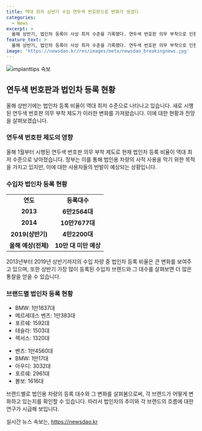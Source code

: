 ```yaml
---
title: 역대 최저 상반기 수입 연두색 번호판으로 변화가 생겼다
categories:
  - News
excerpt: >
  올해 상반기, 법인차 등록이 사상 최저 수준을 기록했다. 연두색 번호판 의무 부착으로 인한 영향으로, 법인용 승용차 등록 비율이 역대 최저인 33.6%로 나타났다. 이는 지난 10년간 가장 낮은 수치로, 8000만원 이상 차량에 부착된 연두색 번호판에 대한 거부감으로 해석된다. 이로 인해 고가 수입차를 법인차로 구매하는 사례가 감소하고, 수입 법인차의 등록 대수도 증가세에 제동이 걸릴 것으로 전망된다. 1∼5월 가장 많이 등록된 수입차 브랜드는 BMW로, 메르세데스 벤츠, 포르쉐, 테슬라, 렉서스가 이어졌다.
feature_text: >
  올해 상반기, 법인차 등록이 사상 최저 수준을 기록했다. 연두색 번호판 의무 부착으로 인한 영향으로, 법인용 승용차 등록 비율이 역대 최저인 33.6%로 나타났다. 이는 지난 10년간 가장 낮은 수치로, 8000만원 이상 차량에 부착된 연두색 번호판에 대한 거부감으로 해석된다. 이로 인해 고가 수입차를 법인차로 구매하는 사례가 감소하고, 수입 법인차의 등록 대수도 증가세에 제동이 걸릴 것으로 전망된다. 1∼5월 가장 많이 등록된 수입차 브랜드는 BMW로, 메르세데스 벤츠, 포르쉐, 테슬라, 렉서스가 이어졌다.
image: 'https://newsdao.kr/res/images/meta/newsdao_breakingnews.jpg'
---
```


<p><img src="https://newsdao.kr/res/images/meta/newsdao_breakingnews.jpg" alt="implanttips 속보" /></p>

<h2 data-ke-size="size26">연두색 번호판과 법인차 등록 현황</h2>

<p data-ke-size="size16">올해 상반기에는 법인차 등록 비율이 역대 최저 수준으로 나타나고 있습니다. 새로 시행된 연두색 번호판 의무 부착 제도가 이러한 변화를 가져왔습니다. 이에 대한 현황과 전망을 살펴보겠습니다.</p>

<h3>연두색 번호판 제도의 영향</h3>

<p data-ke-size="size16">올해 1월부터 시행된 연두색 번호판 의무 부착 제도로 현재 법인차 등록 비율이 역대 최저 수준으로 낮아졌습니다. 정부는 이를 통해 법인용 차량의 사적 사용을 막기 위한 목적을 가지고 있지만, 이에 대한 사용자들의 반발이 예상되는 상황입니다.</p>

<h3>수입차 법인차 등록 현황</h3>

<table>
    <tr>
        <td style="text-align: center; height: 17px;"><b>연도</b></td>
        <td style="text-align: center; height: 17px;"><b>등록대수</b></td>
    </tr>
    <tr>
        <td style="text-align: center; height: 17px;"><b>2013</b></td>
        <td style="text-align: center; height: 17px;"><b>6만2564대</b></td>
    </tr>
    <tr>
        <td style="text-align: center; height: 17px;"><b>2014</b></td>
        <td style="text-align: center; height: 17px;"><b>10만7677대</b></td>
    </tr>
    <tr>
        <td style="text-align: center; height: 17px;"><b>2019(상반기)</b></td>
        <td style="text-align: center; height: 17px;"><b>4만2200대</b></td>
    </tr>
    <tr>
        <td style="text-align: center; height: 17px;"><b>올해 예상(전체)</b></td>
        <td style="text-align: center; height: 17px;"><b>10만 대 미만 예상</b></td>
    </tr>
</table>

<p data-ke-size="size16">2013년부터 2019년 상반기까지의 수입 차량 중 법인차 등록 비율은 큰 변화를 보여주고 있으며, 또한 상반기 가장 많이 등록된 수입차 브랜드와 그 대수를 살펴보면 더 많은 통찰을 얻을 수 있습니다.</p>

<h3>브랜드별 법인차 등록 현황</h3>

<ul>
    <li>BMW: 1만1837대</li>
    <li>메르세데스 벤츠: 1만383대</li>
    <li>포르쉐: 1592대</li>
    <li>테슬라: 1503대</li>
    <li>렉서스: 1320대</li>
</ul>

<ul>
    <li>벤츠: 1만4560대</li>
    <li>BMW: 1만17대</li>
    <li>아우디: 3032대</li>
    <li>포르쉐: 2961대</li>
    <li>볼보: 1616대</li>
</ul>

<p data-ke-size="size16">브랜드별로 법인용 차량의 등록 대수와 그 변화를 살펴봄으로써, 각 브랜드가 어떻게 변화하고 있는지를 확인할 수 있습니다. 따라서 법인차의 추이와 각 브랜드의 흐름에 대한 연구가 시급해 보입니다.</p>
실시간 뉴스 속보는, <a href="https://newsdao.kr" rel="dofollow">https://newsdao.kr</a>


